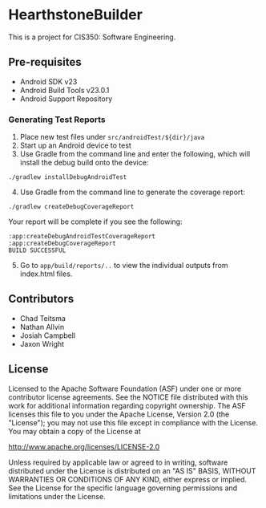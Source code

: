 # HearthstoneBuilder

This is a project for CIS350: Software Engineering.

Pre-requisites
--------------

- Android SDK v23
- Android Build Tools v23.0.1
- Android Support Repository

### Generating Test Reports ###

1. Place new test files under `src/androidTest/${dir}/java`
2. Start up an Android device to test
3. Use Gradle from the command line and enter the following, which will install the debug build onto the device:  
<pre><code>./gradlew installDebugAndroidTest</code></pre>
4. Use Gradle from the command line to generate the coverage report:
<pre><code>./gradlew createDebugCoverageReport</code></pre>   
Your report will be complete if you see the following:   
<pre><code>:app:createDebugAndroidTestCoverageReport
:app:createDebugCoverageReport
BUILD SUCCESSFUL</code></pre>
5. Go to `app/build/reports/..` to view the individual outputs from index.html files.

Contributors
-----------
* Chad Teitsma
* Nathan Allvin
* Josiah Campbell
* Jaxon Wright

License
-------

Licensed to the Apache Software Foundation (ASF) under one or more contributor
license agreements.  See the NOTICE file distributed with this work for
additional information regarding copyright ownership.  The ASF licenses this
file to you under the Apache License, Version 2.0 (the "License"); you may not
use this file except in compliance with the License.  You may obtain a copy of
the License at

http://www.apache.org/licenses/LICENSE-2.0

Unless required by applicable law or agreed to in writing, software
distributed under the License is distributed on an "AS IS" BASIS, WITHOUT
WARRANTIES OR CONDITIONS OF ANY KIND, either express or implied.  See the
License for the specific language governing permissions and limitations under
the License.
